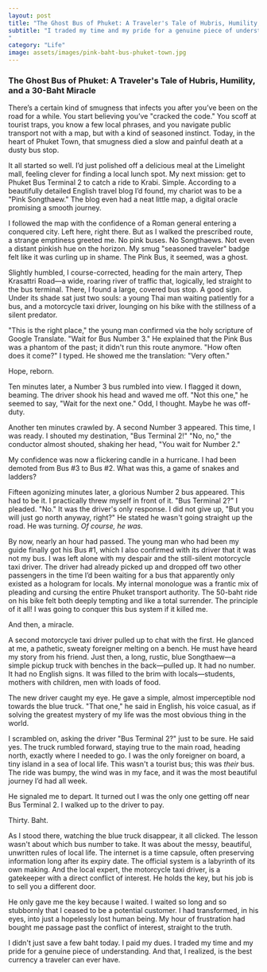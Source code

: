 ```yaml
---
layout: post
title: "The Ghost Bus of Phuket: A Traveler's Tale of Hubris, Humility, and a 30-Baht Miracle"
subtitle: "I traded my time and my pride for a genuine piece of understanding. And that, I realized, is the best currency a traveler can ever have.
"
category: "Life"
image: assets/images/pink-baht-bus-phuket-town.jpg
---
```


### **The Ghost Bus of Phuket: A Traveler's Tale of Hubris, Humility, and a 30-Baht Miracle**

There’s a certain kind of smugness that infects you after you’ve been on the road for a while. You start believing you’ve "cracked the code." You scoff at tourist traps, you know a few local phrases, and you navigate public transport not with a map, but with a kind of seasoned instinct. Today, in the heart of Phuket Town, that smugness died a slow and painful death at a dusty bus stop.

It all started so well. I’d just polished off a delicious meal at the Limelight mall, feeling clever for finding a local lunch spot. My next mission: get to Phuket Bus Terminal 2 to catch a ride to Krabi. Simple. According to a beautifully detailed English travel blog I’d found, my chariot was to be a "Pink Songthaew." The blog even had a neat little map, a digital oracle promising a smooth journey.

I followed the map with the confidence of a Roman general entering a conquered city. Left here, right there. But as I walked the prescribed route, a strange emptiness greeted me. No pink buses. No Songthaews. Not even a distant pinkish hue on the horizon. My smug "seasoned traveler" badge felt like it was curling up in shame. The Pink Bus, it seemed, was a ghost.

Slightly humbled, I course-corrected, heading for the main artery, Thep Krasattri Road—a wide, roaring river of traffic that, logically, led straight to the bus terminal. There, I found a large, covered bus stop. A good sign. Under its shade sat just two souls: a young Thai man waiting patiently for a bus, and a motorcycle taxi driver, lounging on his bike with the stillness of a silent predator.

"This is the right place," the young man confirmed via the holy scripture of Google Translate. "Wait for Bus Number 3." He explained that the Pink Bus was a phantom of the past; it didn't run this route anymore. "How often does it come?" I typed. He showed me the translation: "Very often."

Hope, reborn.

Ten minutes later, a Number 3 bus rumbled into view. I flagged it down, beaming. The driver shook his head and waved me off. "Not this one," he seemed to say, "Wait for the next one." Odd, I thought. Maybe he was off-duty.

Another ten minutes crawled by. A second Number 3 appeared. This time, I was ready. I shouted my destination, "Bus Terminal 2!" "No, no," the conductor almost shouted, shaking her head, "You wait for Number 2."

My confidence was now a flickering candle in a hurricane. I had been demoted from Bus #3 to Bus #2. What was this, a game of snakes and ladders?

Fifteen agonizing minutes later, a glorious Number 2 bus appeared. This had to be it. I practically threw myself in front of it. "Bus Terminal 2?" I pleaded. "No." It was the driver's only response. I did not give up, "But you will just go north anyway, right?" He stated he wasn't going straight up the road. He was turning. *Of course, he was.*

By now, nearly an hour had passed. The young man who had been my guide finally got his Bus #1, which I also confirmed with its driver that it was not my bus. I was left alone with my despair and the still-silent motorcycle taxi driver. The driver had already picked up and dropped off two other passengers in the time I’d been waiting for a bus that apparently only existed as a hologram for locals. My internal monologue was a frantic mix of pleading and cursing the entire Phuket transport authority. The 50-baht ride on his bike felt both deeply tempting and like a total surrender. The principle of it all! I was going to conquer this bus system if it killed me.

And then, a miracle.

A second motorcycle taxi driver pulled up to chat with the first. He glanced at me, a pathetic, sweaty foreigner melting on a bench. He must have heard my story from his friend. Just then, a long, rustic, blue Songthaew—a simple pickup truck with benches in the back—pulled up. It had no number. It had no English signs. It was filled to the brim with locals—students, mothers with children, men with loads of food.

The new driver caught my eye. He gave a simple, almost imperceptible nod towards the blue truck. "That one," he said in English, his voice casual, as if solving the greatest mystery of my life was the most obvious thing in the world.

I scrambled on, asking the driver "Bus Terminal 2?" just to be sure. He said yes. The truck rumbled forward, staying true to the main road, heading north, exactly where I needed to go. I was the only foreigner on board, a tiny island in a sea of local life. This wasn't a tourist bus; this was *their* bus. The ride was bumpy, the wind was in my face, and it was the most beautiful journey I’d had all week.

He signaled me to depart. It turned out I was the only one getting off near Bus Terminal 2. I walked up to the driver to pay. 

Thirty. Baht.

As I stood there, watching the blue truck disappear, it all clicked. The lesson wasn't about which bus number to take. It was about the messy, beautiful, unwritten rules of local life. The internet is a time capsule, often preserving information long after its expiry date. The official system is a labyrinth of its own making. And the local expert, the motorcycle taxi driver, is a gatekeeper with a direct conflict of interest. He holds the key, but his job is to sell you a different door.

He only gave me the key because I waited. I waited so long and so stubbornly that I ceased to be a potential customer. I had transformed, in his eyes, into just a hopelessly lost human being. My hour of frustration had bought me passage past the conflict of interest, straight to the truth.

I didn't just save a few baht today. I paid my dues. I traded my time and my pride for a genuine piece of understanding. And that, I realized, is the best currency a traveler can ever have.
